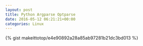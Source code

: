 ```yaml
---
layout: post                                                                                                              
title: Python Argparse Optparse                                                                                                                       
date: 2016-05-12 06:21:21+00:00                                                                                                                        
categories: Linux                                                                                                                
---                                                                                                                              
```


{% gist makeittotop/e4e90892a28a85ab97281b21dc3bd013 %}                                                                                                           

